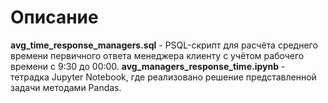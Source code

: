 # Описание #
**avg_time_response_managers.sql** - PSQL-скрипт для расчёта среднего времени первичного ответа менеджера клиенту с учётом рабочего времени с 9:30 до 00:00.
**avg_managers_response_time.ipynb** - тетрадка Jupyter Notebook, где реализовано решение представленной задачи методами Pandas. 
